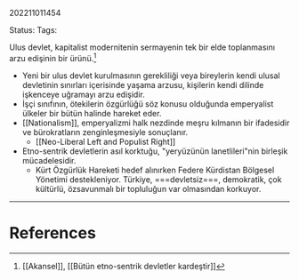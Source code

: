 202211011454

Status: 
Tags: 

Ulus devlet, kapitalist modernitenin sermayenin tek bir elde toplanmasını arzu edişinin bir ürünü.[^1]
- Yeni bir ulus devlet kurulmasının gerekliliği veya bireylerin kendi ulusal devletinin sınırları içerisinde yaşama arzusu, kişilerin kendi dilinde işkenceye uğramayı arzu edişidir.
- İşçi sınıfının, ötekilerin özgürlüğü söz konusu olduğunda emperyalist ülkeler bir bütün halinde hareket eder.
- [[Nationalism]], emperyalizmi halk nezdinde meşru kılmanın bir ifadesidir ve bürokratların zenginleşmesiyle sonuçlanır.
	- [[Neo-Liberal Left and Populist Right]]
- Etno-sentrik devletlerin asıl korktuğu, "yeryüzünün lanetlileri"nin birleşik mücadelesidir.
	- Kürt Özgürlük Hareketi hedef alınırken Federe Kürdistan Bölgesel Yönetimi destekleniyor. Türkiye, ===devletsiz===, demokratik, çok kültürlü, özsavunmalı bir topluluğun var olmasından korkuyor.
---
# References

[^1]: [[Akansel]], [[Bütün etno-sentrik devletler kardeştir]]
